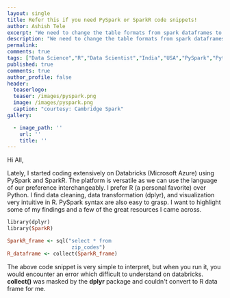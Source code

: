 ```yaml
---
layout: single
title: Refer this if you need PySpark or SparkR code snippets!
author: Ashish Tele
excerpt: "We need to change the table formats from spark dataframes to pandas or R dataframe when we prefer SQL, Python, and R in the same notebook. I had to search online a lot these code snippets."
description: "We need to change the table formats from spark dataframes to pandas or R dataframe when we prefer SQL, Python, and R in the same notebook. I had to search online a lot these code snippets."
permalink:
comments: true
tags: ["Data Science","R","Data Scientist","India","USA","PySpark","Python"]
published: true
comments: true
author_profile: false
header:
  teaserlogo:
  teaser: /images/pyspark.png
  image: /images/pyspark.png
  caption: "courtesy: Cambridge Spark"
gallery:

  - image_path: ''
    url: ''
    title: ''
---
```

Hi All,

Lately, I started coding extensively on Databricks (Microsoft Azure) using PySpark and SparkR. The platform is versatile as we can use the language of our preference interchangeably. I prefer R (a personal favorite) over Python. I find data cleaning, data transformation (dplyr), and visualization very intuitive in R. PySpark syntax are also easy to grasp. I want to highlight some of my findings and a few of the great resources I came across.

```ruby
library(dplyr)
library(SparkR)

SparkR_frame <- sql("select * from 
                     zip_codes")
R_dataframe <- collect(SparkR_frame)

```
The above code snippet is very simple to interpret, but when you run it, you would encounter an error which difficult to understand on databricks. **collect()** was masked by the **dplyr** package and couldn't convert to R data frame for me. 
